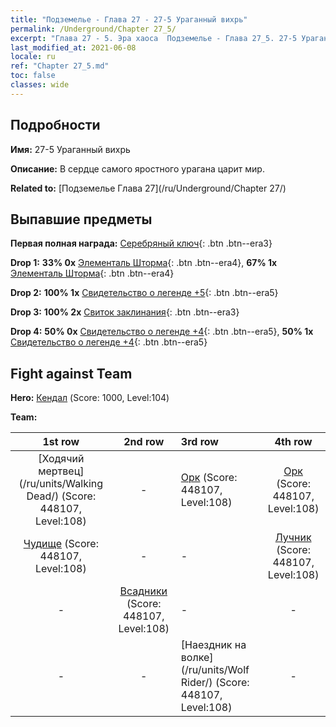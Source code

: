 ```yaml
---
title: "Подземелье - Глава 27 - 27-5 Ураганный вихрь"
permalink: /Underground/Chapter 27_5/
excerpt: "Глава 27 - 5. Эра хаоса  Подземелье - Глава 27_5. 27-5 Ураганный вихрь"
last_modified_at: 2021-06-08
locale: ru
ref: "Chapter 27_5.md"
toc: false
classes: wide
---
```


## Подробности

 **Имя:** 27-5 Ураганный вихрь

 **Описание:** В сердце самого яростного урагана царит мир.

 **Related to:** [Подземелье Глава 27](/ru/Underground/Chapter 27/)

## Выпавшие предметы

 **Первая полная награда:** [Серебряный ключ](/ItemsRU/con_693/){: .btn .btn--era3}

 **Drop 1:** **33% 0x** [Элементаль Шторма](/ItemsRU/unt_263/){: .btn .btn--era4}, **67% 1x** [Элементаль Шторма](/ItemsRU/unt_263/){: .btn .btn--era4}

 **Drop 2:** **100% 1x** [Свидетельство о легенде +5](/ItemsRU/mat_102/){: .btn .btn--era5}

 **Drop 3:** **100% 2x** [Свиток заклинания](/ItemsRU/con_694/){: .btn .btn--era3}

 **Drop 4:** **50% 0x** [Свидетельство о легенде +4](/ItemsRU/mat_95/){: .btn .btn--era5}, **50% 1x** [Свидетельство о легенде +4](/ItemsRU/mat_95/){: .btn .btn--era5}


## Fight against Team
 **Hero:** [Кендал](/ru/heroes/Kendal/) (Score: 1000, Level:104)

 **Team:**


  | 1st row | 2nd row | 3rd row | 4th row |
  |:----:|:----:|:----|:----:|
  | [Ходячий мертвец](/ru/units/Walking Dead/) (Score: 448107, Level:108)  | - | [Орк](/ru/units/Orc/) (Score: 448107, Level:108)  | [Орк](/ru/units/Orc/) (Score: 448107, Level:108)  |
  | [Чудище](/ru/units/Behemoth/) (Score: 448107, Level:108)  | - | - | [Лучник](/ru/units/Marksman/) (Score: 448107, Level:108)  |
  | - | [Всадники](/ru/units/Cavalier/) (Score: 448107, Level:108)  | - | - |
  | - | - | [Наездник на волке](/ru/units/Wolf Rider/) (Score: 448107, Level:108)  | - |


